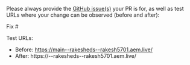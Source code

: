 Please always provide the [GitHub issue(s)](../issues) your PR is for, as well as test URLs where your change can be observed (before and after):

Fix #<gh-issue-id>

Test URLs:
- Before: https://main--rakesheds--rakesh5701.aem.live/
- After: https://<branch>--rakesheds--rakesh5701.aem.live/
